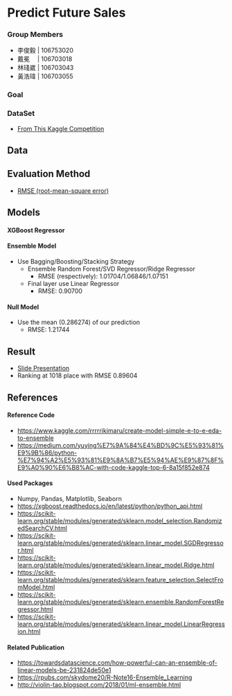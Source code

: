 # Predict Future Sales

### Group Members
- 李俊毅 | 106753020
- 戴冕　 | 106703018
- 林琖崴 | 106703043
- 黃浩瑋 | 106703055

### Goal

### DataSet
- [From This Kaggle Competition](https://www.kaggle.com/c/competitive-data-science-predict-future-sales/overview)

## Data

## Evaluation Method
- [RMSE (root-mean-square error)](https://en.wikipedia.org/wiki/Root-mean-square_deviation)

## Models

#### XGBoost Regressor

#### Ensemble Model
- Use Bagging/Boosting/Stacking Strategy
  - Ensemble Random Forest/SVD Regressor/Ridge Regressor
    - RMSE (respectively): 1.01704/1.06846/1.07151
  - Final layer use Linear Regressor
    - RMSE: 0.90700
  
#### Null Model
- Use the mean (0.286274) of our prediction
  - RMSE: 1.21744

## Result
- [Slide Presentation]()
- Ranking at 1018 place with RMSE 0.89604

## References

#### Reference Code
- https://www.kaggle.com/rrrrrikimaru/create-model-simple-e-to-e-eda-to-ensemble
- https://medium.com/yuying%E7%9A%84%E4%BD%9C%E5%93%81%E9%9B%86/python-%E7%94%A2%E5%93%81%E9%8A%B7%E5%94%AE%E9%87%8F%E9%A0%90%E6%B8%AC-with-code-kaggle-top-6-8a15f852e874

#### Used Packages
- Numpy, Pandas, Matplotlib, Seaborn
- https://xgboost.readthedocs.io/en/latest/python/python_api.html
- https://scikit-learn.org/stable/modules/generated/sklearn.model_selection.RandomizedSearchCV.html
- https://scikit-learn.org/stable/modules/generated/sklearn.linear_model.SGDRegressor.html
- https://scikit-learn.org/stable/modules/generated/sklearn.linear_model.Ridge.html
- https://scikit-learn.org/stable/modules/generated/sklearn.feature_selection.SelectFromModel.html
- https://scikit-learn.org/stable/modules/generated/sklearn.ensemble.RandomForestRegressor.html
- https://scikit-learn.org/stable/modules/generated/sklearn.linear_model.LinearRegression.html

#### Related Publication
- https://towardsdatascience.com/how-powerful-can-an-ensemble-of-linear-models-be-231824de50e1
- https://rpubs.com/skydome20/R-Note16-Ensemble_Learning
- http://violin-tao.blogspot.com/2018/01/ml-ensemble.html

